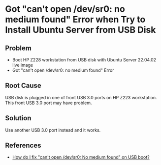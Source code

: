 # Got "can't open /dev/sr0: no medium found" Error when Try to Install Ubuntu Server from USB Disk

## Problem
* Boot HP Z228 workstation from USB disk with Ubuntu Server 22.04.02 live image
* Got "can't open /dev/sr0: no medium found" Error

## Root Cause
USB disk is plugged in one of front USB 3.0 ports on HP Z223 workstation.
This front USB 3.0 port may have problem.

## Solution
Use another USB 3.0 port instead and it works.

## References
* [How do I fix "can't open /dev/sr0: No medium found" on USB boot?](https://askubuntu.com/questions/47076/how-do-i-fix-cant-open-dev-sr0-no-medium-found-on-usb-boot)
